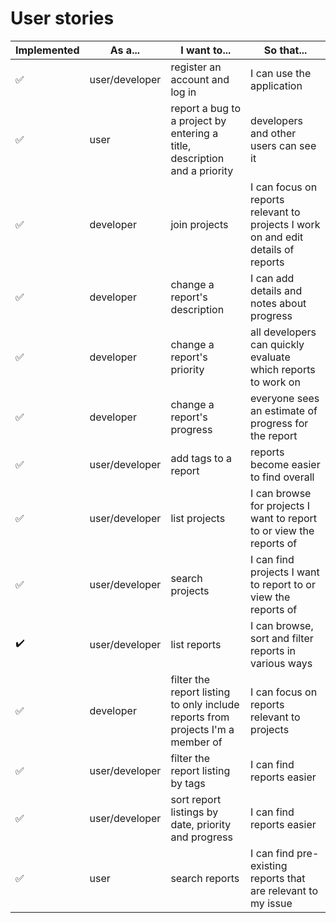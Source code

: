 # User stories

Implemented | As a... | I want to... | So that...
--- | --- | --- | ---
:white_check_mark: | user/developer | register an account and log in | I can use the application
:white_check_mark: | user | report a bug to a project by entering a title, description and a priority | developers and other users can see it
:white_check_mark: | developer | join projects | I can focus on reports relevant to projects I work on and edit details of reports
:white_check_mark: | developer | change a report's description | I can add details and notes about progress
:white_check_mark: | developer | change a report's priority | all developers can quickly evaluate which reports to work on
:white_check_mark: | developer | change a report's progress | everyone sees an estimate of progress for the report
:white_check_mark: | user/developer | add tags to a report | reports become easier to find overall
:white_check_mark: | user/developer | list projects | I can browse for projects I want to report to or view the reports of
:white_check_mark: | user/developer | search projects | I can find projects I want to report to or view the reports of
:heavy_check_mark: | user/developer | list reports | I can browse, sort and filter reports in various ways
:white_check_mark: | developer | filter the report listing to only include reports from projects I'm a member of | I can focus on reports relevant to projects
:white_check_mark: | user/developer | filter the report listing by tags | I can find reports easier
:white_check_mark: | user/developer | sort report listings by date, priority and progress | I can find reports easier
:white_check_mark: | user | search reports | I can find pre-existing reports that are relevant to my issue
